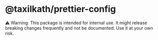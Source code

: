 # @taxilkath/prettier-config

⚠️ Warning: This package is intended for internal use. It might release breaking changes frequently and not be documented. Use it at your own risk.
